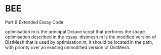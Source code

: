 # BEE
Part B Extended Essay Code

optimisation.m is the principal Octave script that performs the shape optimisation described in the essay.
distmesh.m is the modified version of DistMesh that is used by optimisation.m; it should be located in the path, with priority over an existing unmodified version of DistMesh.
